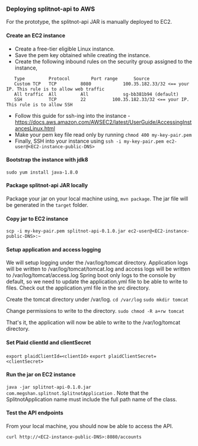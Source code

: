 ### Deploying splitnot-api to AWS

For the prototype, the splitnot-api JAR is manually deployed to EC2.  

#### Create an EC2 instance

- Create a free-tier eligible Linux instance.
- Save the pem key obtained while creating the instance.
- Create the following inbound rules on the security group assigned to the instance,
```
   Type         Protocol        Port range      Source
   Custom TCP	TCP	        8080	        100.35.182.33/32 <== your IP. This rule is to allow web traffic
   All traffic	All	        All             sg-bb381b94 (default)
   SSH	        TCP	        22	        100.35.182.33/32 <== your IP. This rule is to allow SSH
``` 
- Follow this guide for ssh-ing into the instance - https://docs.aws.amazon.com/AWSEC2/latest/UserGuide/AccessingInstancesLinux.html
- Make your pem key file read only by running `chmod 400 my-key-pair.pem`
- Finally, SSH into your instance using `ssh -i my-key-pair.pem ec2-user@<EC2-instance-public-DNS>`

#### Bootstrap the instance with jdk8

`sudo yum install java-1.8.0`

#### Package splitnot-api JAR locally

Package your jar on your local machine using, `mvn package`. The jar file will be generated in the `target` folder.

#### Copy jar to EC2 instance

`scp -i my-key-pair.pem splitnot-api-0.1.0.jar ec2-user@<EC2-instance-public-DNS>:~`

#### Setup application and access logging

We will setup logging under the /var/log/tomcat directory. Application logs will be written to /var/log/tomcat/tomcat.log and access logs will be written to /var/log/tomcat/access.log
Spring boot only logs to the console by default, so we need to update the application.yml file to be able to write to files. Check out the application.yml file in the src directory.

Create the tomcat directory under /var/log. 
`cd /var/log`
`sudo mkdir tomcat`

Change permissions to write to the directory. 
`sudo chmod -R a+rw tomcat`

That's it, the application will now be able to write to the /var/log/tomcat directory.

#### Set Plaid clientId and clientSecret

`export plaidClientId=<clientId>`
`export plaidClientSecret=<clientSecret>`

#### Run the jar on EC2 instance

`java -jar splitnot-api-0.1.0.jar com.megshan.splitnot.SplitnotApplication` . Note that the SplitnotApplication name must include the full path name of the class.
 
#### Test the API endpoints

From your local machine, you should now be able to access the API.

`curl http://<EC2-instance-public-DNS>:8080/accounts` 
